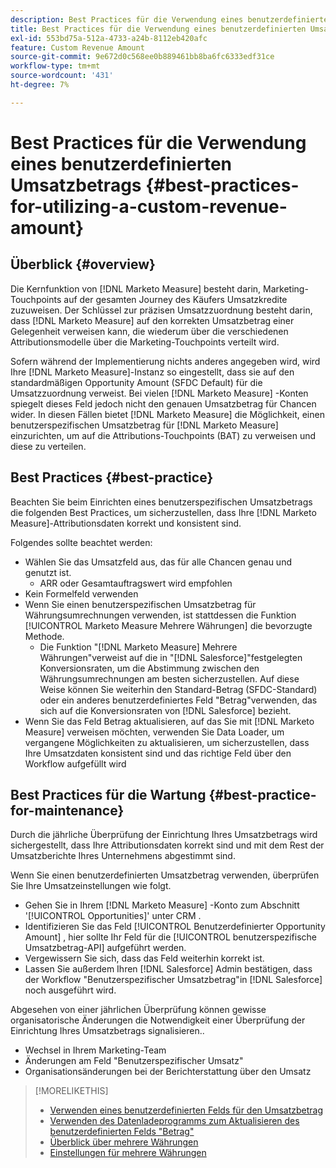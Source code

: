 ```yaml
---
description: Best Practices für die Verwendung eines benutzerdefinierten Umsatzbetrags - [!DNL Marketo Measure]
title: Best Practices für die Verwendung eines benutzerdefinierten Umsatzbetrags
exl-id: 553bd75a-512a-4733-a24b-8112eb420afc
feature: Custom Revenue Amount
source-git-commit: 9e672d0c568ee0b889461bb8ba6fc6333edf31ce
workflow-type: tm+mt
source-wordcount: '431'
ht-degree: 7%

---
```


# Best Practices für die Verwendung eines benutzerdefinierten Umsatzbetrags {#best-practices-for-utilizing-a-custom-revenue-amount}

## Überblick {#overview}

Die Kernfunktion von [!DNL Marketo Measure] besteht darin, Marketing-Touchpoints auf der gesamten Journey des Käufers Umsatzkredite zuzuweisen. Der Schlüssel zur präzisen Umsatzzuordnung besteht darin, dass [!DNL Marketo Measure] auf den korrekten Umsatzbetrag einer Gelegenheit verweisen kann, die wiederum über die verschiedenen Attributionsmodelle über die Marketing-Touchpoints verteilt wird.

Sofern während der Implementierung nichts anderes angegeben wird, wird Ihre [!DNL Marketo Measure]-Instanz so eingestellt, dass sie auf den standardmäßigen Opportunity Amount (SFDC Default) für die Umsatzzuordnung verweist. Bei vielen [!DNL Marketo Measure] -Konten spiegelt dieses Feld jedoch nicht den genauen Umsatzbetrag für Chancen wider. In diesen Fällen bietet [!DNL Marketo Measure] die Möglichkeit, einen benutzerspezifischen Umsatzbetrag für [!DNL Marketo Measure] einzurichten, um auf die Attributions-Touchpoints (BAT) zu verweisen und diese zu verteilen.

## Best Practices {#best-practice}

Beachten Sie beim Einrichten eines benutzerspezifischen Umsatzbetrags die folgenden Best Practices, um sicherzustellen, dass Ihre [!DNL Marketo Measure]-Attributionsdaten korrekt und konsistent sind.

Folgendes sollte beachtet werden:

* Wählen Sie das Umsatzfeld aus, das für alle Chancen genau und genutzt ist.
   * ARR oder Gesamtauftragswert wird empfohlen
* Kein Formelfeld verwenden
* Wenn Sie einen benutzerspezifischen Umsatzbetrag für Währungsumrechnungen verwenden, ist stattdessen die Funktion [!UICONTROL Marketo Measure Mehrere Währungen] die bevorzugte Methode.
   * Die Funktion &quot;[!DNL Marketo Measure] Mehrere Währungen&quot;verweist auf die in &quot;[!DNL Salesforce]&quot;festgelegten Konversionsraten, um die Abstimmung zwischen den Währungsumrechnungen am besten sicherzustellen. Auf diese Weise können Sie weiterhin den Standard-Betrag (SFDC-Standard) oder ein anderes benutzerdefiniertes Feld &quot;Betrag&quot;verwenden, das sich auf die Konversionsraten von [!DNL Salesforce] bezieht.
* Wenn Sie das Feld Betrag aktualisieren, auf das Sie mit [!DNL Marketo Measure] verweisen möchten, verwenden Sie Data Loader, um vergangene Möglichkeiten zu aktualisieren, um sicherzustellen, dass Ihre Umsatzdaten konsistent sind und das richtige Feld über den Workflow aufgefüllt wird

## Best Practices für die Wartung {#best-practice-for-maintenance}

Durch die jährliche Überprüfung der Einrichtung Ihres Umsatzbetrags wird sichergestellt, dass Ihre Attributionsdaten korrekt sind und mit dem Rest der Umsatzberichte Ihres Unternehmens abgestimmt sind.

Wenn Sie einen benutzerdefinierten Umsatzbetrag verwenden, überprüfen Sie Ihre Umsatzeinstellungen wie folgt.

* Gehen Sie in Ihrem [!DNL Marketo Measure] -Konto zum Abschnitt &#39;[!UICONTROL Opportunities]&#39; unter CRM .
* Identifizieren Sie das Feld [!UICONTROL Benutzerdefinierter Opportunity Amount] , hier sollte Ihr Feld für die [!UICONTROL benutzerspezifische Umsatzbetrag-API] aufgeführt werden.
* Vergewissern Sie sich, dass das Feld weiterhin korrekt ist.
* Lassen Sie außerdem Ihren [!DNL Salesforce] Admin bestätigen, dass der Workflow &quot;Benutzerspezifischer Umsatzbetrag&quot;in [!DNL Salesforce] noch ausgeführt wird.

Abgesehen von einer jährlichen Überprüfung können gewisse organisatorische Änderungen die Notwendigkeit einer Überprüfung der Einrichtung Ihres Umsatzbetrags signalisieren..

* Wechsel in Ihrem Marketing-Team
* Änderungen am Feld &quot;Benutzerspezifischer Umsatz&quot;
* Organisationsänderungen bei der Berichterstattung über den Umsatz

>[!MORELIKETHIS]
>
>* [Verwenden eines benutzerdefinierten Felds für den Umsatzbetrag](/help/advanced-marketo-measure-features/custom-revenue-amount/using-a-custom-revenue-amount-field.md)
>* [Verwenden des Datenladeprogramms zum Aktualisieren des benutzerdefinierten Felds &quot;Betrag&quot;](/help/advanced-marketo-measure-features/custom-revenue-amount/using-data-loader-to-update-marketo-measure-custom-amount-field.md)
>* [Überblick über mehrere Währungen](/help/advanced-marketo-measure-features/multi-currency/overview.md)
>* [Einstellungen für mehrere Währungen](/help/advanced-marketo-measure-features/multi-currency/settings.md)
